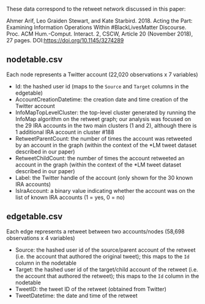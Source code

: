 These data correspond to the retweet network discussed in this paper:

Ahmer Arif, Leo Graiden Stewart, and Kate Starbird. 2018. Acting the Part: Examining Information Operations Within #BlackLivesMatter Discourse. Proc. ACM Hum.-Comput. Interact. 2, CSCW, Article 20 (November 2018), 27 pages. DOI:https://doi.org/10.1145/3274289

## nodetable.csv
Each node represents a Twitter account (22,020 observations x 7 variables)
- Id: the hashed user id (maps to the `Source` and `Target` columns in the edgetable)
- AccountCreationDatetime: the creation date and time creation of the Twitter account
- InfoMapTopLevelCluster: the top-level cluster generated by running the InfoMap algorithm on the retweet graph; our analysis was focused on the 29 IRA accounts in the two main clusters (1 and 2), although there is 1 additional IRA account in cluster #188
- RetweetParentCount: the number of times the account was retweeted by an account in the graph (within the context of the *LM tweet dataset described in our paper)
- RetweetChildCount: the number of times the account retweeted an account in the graph (within the context of the *LM tweet dataset described in our paper)
- Label: the Twitter handle of the account (only shown for the 30 known IRA accounts)
- IsIraAccount: a binary value indicating whether the account was on the list of known IRA accounts (1 = yes, 0 = no)

## edgetable.csv
Each edge represents a retweet between two accounts/nodes (58,698 observations x 4 variables)
- Source: the hashed user id of the source/parent account of the retweet (i.e. the account that authored the original tweet); this maps to the `Id` column in the nodetable
- Target: the hashed user id of the target/child account of the retweet (i.e. the account that authored the retweet); this maps to the `Id` column in the nodetable
- TweetID: the tweet ID of the retweet (obtained from Twitter)
- TweetDatetime: the date and time of the retweet
